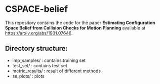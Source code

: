# CSPACE-belief
This repository contains the code for the paper **Estimating Configuration Space Belief from Collision Checks for Motion Planning** available at https://arxiv.org/abs/1901.07646.

## Directory structure:
* imp_samples/  : contains training set
* test_set/       : contains test set
* metric_results/ : result of different methods
* ss_plots/       : plots 

